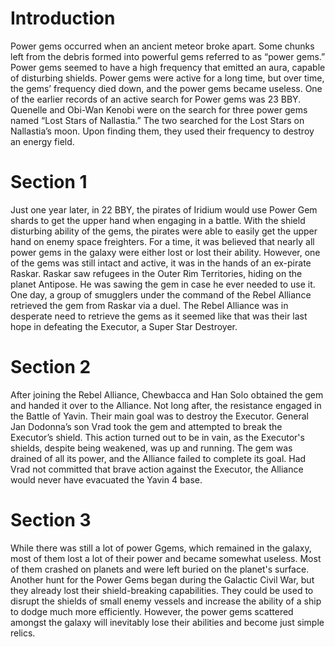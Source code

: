 # Introduction

Power gems occurred when an ancient meteor broke apart.
Some chunks left from the debris formed into powerful gems referred to as “power gems.” Power gems seemed to have a high frequency that emitted an aura, capable of disturbing shields.
Power gems were active for a long time, but over time, the gems’ frequency died down, and the power gems became useless.
One of the earlier records of an active search for Power gems was 23 BBY.
Quenelle and Obi-Wan Kenobi were on the search for three power gems named “Lost Stars of Nallastia.” The two searched for the Lost Stars on Nallastia’s moon.
Upon finding them, they used their frequency to destroy an energy field.

# Section 1

Just one year later, in 22 BBY, the pirates of Iridium would use Power Gem shards to get the upper hand when engaging in a battle.
With the shield disturbing ability of the gems, the pirates were able to easily get the upper hand on enemy space freighters.
For a time, it was believed that nearly all power gems in the galaxy were either lost or lost their ability.
However, one of the gems was still intact and active, it was in the hands of an ex-pirate Raskar.
Raskar saw refugees in the Outer Rim Territories, hiding on the planet Antipose.
He was sawing the gem in case he ever needed to use it.
One day, a group of smugglers under the command of the Rebel Alliance retrieved the gem from Raskar via a duel.
The Rebel Alliance was in desperate need to retrieve the gems as it seemed like that was their last hope in defeating the Executor, a Super Star Destroyer.

# Section 2

After joining the Rebel Alliance, Chewbacca and Han Solo obtained the gem and handed it over to the Alliance.
Not long after, the resistance engaged in the Battle of Yavin.
Their main goal was to destroy the Executor.
General Jan Dodonna’s son Vrad took the gem and attempted to break the Executor’s shield.
This action turned out to be in vain, as the Executor's shields, despite being weakened, was up and running.
The gem was drained of all its power, and the Alliance failed to complete its goal.
Had Vrad not committed that brave action against the Executor, the Alliance would never have evacuated the Yavin 4 base.

# Section 3

While there was still a lot of power Ggems, which remained in the galaxy, most of them lost a lot of their power and became somewhat useless.
Most of them crashed on planets and were left buried on the planet's surface.
Another hunt for the Power Gems began during the Galactic Civil War, but they already lost their shield-breaking capabilities.
They could be used to disrupt the shields of small enemy vessels and increase the ability of a ship to dodge much more efficiently.
However, the power gems scattered amongst the galaxy will inevitably lose their abilities and become just simple relics.
